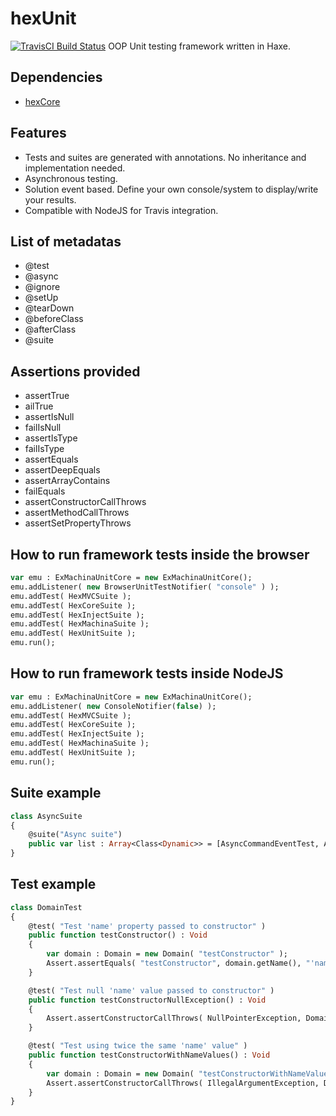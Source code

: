 # hexUnit
[![TravisCI Build Status](https://travis-ci.org/DoclerLabs/hexUnit.svg?branch=master)](https://travis-ci.org/DoclerLabs/hexUnit)
OOP Unit testing framework written in Haxe.


## Dependencies

* [hexCore](https://github.com/DoclerLabs/hexCore)

	
## Features

- Tests and suites are generated with annotations. No inheritance and implementation needed.
- Asynchronous testing.
- Solution event based. Define your own console/system to display/write your results.
- Compatible with NodeJS for Travis integration.


## List of metadatas
- @test
- @async
- @ignore
- @setUp
- @tearDown
- @beforeClass
- @afterClass
- @suite


## Assertions provided

- assertTrue
- ailTrue
- assertIsNull
- failIsNull
- assertIsType
- failIsType
- assertEquals
- assertDeepEquals
- assertArrayContains
- failEquals
- assertConstructorCallThrows
- assertMethodCallThrows
- assertSetPropertyThrows


## How to run framework tests inside the browser
```haxe
var emu : ExMachinaUnitCore = new ExMachinaUnitCore();
emu.addListener( new BrowserUnitTestNotifier( "console" ) );
emu.addTest( HexMVCSuite );
emu.addTest( HexCoreSuite );
emu.addTest( HexInjectSuite );
emu.addTest( HexMachinaSuite );
emu.addTest( HexUnitSuite );
emu.run();
```


## How to run framework tests inside NodeJS
```haxe
var emu : ExMachinaUnitCore = new ExMachinaUnitCore();
emu.addListener( new ConsoleNotifier(false) );
emu.addTest( HexMVCSuite );
emu.addTest( HexCoreSuite );
emu.addTest( HexInjectSuite );
emu.addTest( HexMachinaSuite );
emu.addTest( HexUnitSuite );
emu.run();
```


## Suite example
```haxe
class AsyncSuite
{
	@suite("Async suite")
    public var list : Array<Class<Dynamic>> = [AsyncCommandEventTest, AsyncCommandTest, AsyncCommandUtilTest ];
}
```


## Test example
```haxe
class DomainTest
{
    @test( "Test 'name' property passed to constructor" )
    public function testConstructor() : Void
    {
        var domain : Domain = new Domain( "testConstructor" );
        Assert.assertEquals( "testConstructor", domain.getName(), "'name' property should be the same passed to constructor" );
    }

    @test( "Test null 'name' value passed to constructor" )
    public function testConstructorNullException() : Void
    {
        Assert.assertConstructorCallThrows( NullPointerException, Domain, [], "" );
    }

    @test( "Test using twice the same 'name' value" )
    public function testConstructorWithNameValues() : Void
    {
        var domain : Domain = new Domain( "testConstructorWithNameValues" );
        Assert.assertConstructorCallThrows( IllegalArgumentException, Domain, ["testConstructorWithNameValues"], "" );
    }
}
```